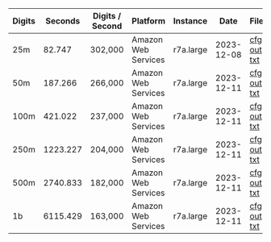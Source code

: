 | Digits | Seconds | Digits / Second | Platform | Instance | Date | Files |
| ------ | ------- | --------------- | -------- | -------- | ---- | ----- |
| 25m | 82.747 | 302,000 | Amazon Web Services | r7a.large | 2023-12-08 | [cfg](../Amazon%20Web%20Services/r7a.large/i%5Ei%20%5BInvsqrt%28Exp%28Pi%29%29%5D/i%5Ei%20-%2020231208-164427.cfg) [out](../Amazon%20Web%20Services/r7a.large/i%5Ei%20%5BInvsqrt%28Exp%28Pi%29%29%5D/i%5Ei%20-%2020231208-164427.out) [txt](../Amazon%20Web%20Services/r7a.large/i%5Ei%20%5BInvsqrt%28Exp%28Pi%29%29%5D/i%5Ei%20-%2020231208-164427.txt) |
| 50m | 187.266 | 266,000 | Amazon Web Services | r7a.large | 2023-12-11 | [cfg](../Amazon%20Web%20Services/r7a.large/i%5Ei%20%5BInvsqrt%28Exp%28Pi%29%29%5D/i%5Ei%20-%2020231211-062056.cfg) [out](../Amazon%20Web%20Services/r7a.large/i%5Ei%20%5BInvsqrt%28Exp%28Pi%29%29%5D/i%5Ei%20-%2020231211-062056.out) [txt](../Amazon%20Web%20Services/r7a.large/i%5Ei%20%5BInvsqrt%28Exp%28Pi%29%29%5D/i%5Ei%20-%2020231211-062056.txt) |
| 100m | 421.022 | 237,000 | Amazon Web Services | r7a.large | 2023-12-11 | [cfg](../Amazon%20Web%20Services/r7a.large/i%5Ei%20%5BInvsqrt%28Exp%28Pi%29%29%5D/i%5Ei%20-%2020231211-062758.cfg) [out](../Amazon%20Web%20Services/r7a.large/i%5Ei%20%5BInvsqrt%28Exp%28Pi%29%29%5D/i%5Ei%20-%2020231211-062758.out) [txt](../Amazon%20Web%20Services/r7a.large/i%5Ei%20%5BInvsqrt%28Exp%28Pi%29%29%5D/i%5Ei%20-%2020231211-062758.txt) |
| 250m | 1223.227 | 204,000 | Amazon Web Services | r7a.large | 2023-12-11 | [cfg](../Amazon%20Web%20Services/r7a.large/i%5Ei%20%5BInvsqrt%28Exp%28Pi%29%29%5D/i%5Ei%20-%2020231211-064823.cfg) [out](../Amazon%20Web%20Services/r7a.large/i%5Ei%20%5BInvsqrt%28Exp%28Pi%29%29%5D/i%5Ei%20-%2020231211-064823.out) [txt](../Amazon%20Web%20Services/r7a.large/i%5Ei%20%5BInvsqrt%28Exp%28Pi%29%29%5D/i%5Ei%20-%2020231211-064823.txt) |
| 500m | 2740.833 | 182,000 | Amazon Web Services | r7a.large | 2023-12-11 | [cfg](../Amazon%20Web%20Services/r7a.large/i%5Ei%20%5BInvsqrt%28Exp%28Pi%29%29%5D/i%5Ei%20-%2020231211-073408.cfg) [out](../Amazon%20Web%20Services/r7a.large/i%5Ei%20%5BInvsqrt%28Exp%28Pi%29%29%5D/i%5Ei%20-%2020231211-073408.out) [txt](../Amazon%20Web%20Services/r7a.large/i%5Ei%20%5BInvsqrt%28Exp%28Pi%29%29%5D/i%5Ei%20-%2020231211-073408.txt) |
| 1b | 6115.429 | 163,000 | Amazon Web Services | r7a.large | 2023-12-11 | [cfg](../Amazon%20Web%20Services/r7a.large/i%5Ei%20%5BInvsqrt%28Exp%28Pi%29%29%5D/i%5Ei%20-%2020231211-091610.cfg) [out](../Amazon%20Web%20Services/r7a.large/i%5Ei%20%5BInvsqrt%28Exp%28Pi%29%29%5D/i%5Ei%20-%2020231211-091610.out) [txt](../Amazon%20Web%20Services/r7a.large/i%5Ei%20%5BInvsqrt%28Exp%28Pi%29%29%5D/i%5Ei%20-%2020231211-091610.txt) |
